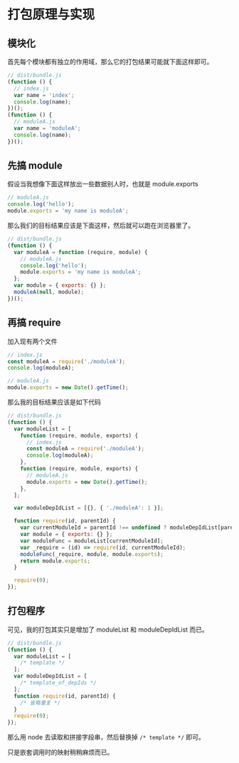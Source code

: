 # 打包原理与实现

## 模块化

首先每个模块都有独立的作用域，那么它的打包结果可能就下面这样即可。

```js
// dist/bundle.js
(function () {
  // index.js
  var name = 'index';
  console.log(name);
})();
(function () {
  // moduleA.js
  var name = 'moduleA';
  console.log(name);
})();
```

## 先搞 module

假设当我想像下面这样放出一些数据别人时，也就是 module.exports

```js
// moduleA.js
console.log('hello');
module.exports = 'my name is moduleA';
```

那么我们的目标结果应该是下面这样，然后就可以跑在浏览器里了。

```js
// dist/bundle.js
(function () {
  var moduleA = function (require, module) {
    // moduleA.js
    console.log('hello');
    module.exports = 'my name is moduleA';
  };
  var module = { exports: {} };
  moduleA(null, module);
})();
```

## 再搞 require

加入现有两个文件

```js
// index.js
const moduleA = require('./moduleA');
console.log(moduleA);

// moduleA.js
module.exports = new Date().getTime();
```

那么我的目标结果应该是如下代码

```js
// dist/bundle.js
(function () {
  var moduleList = [
    function (require, module, exports) {
      // index.js
      const moduleA = require('./moduleA');
      console.log(moduleA);
    },
    function (require, module, exports) {
      // moduleA.js
      module.exports = new Date().getTime();
    },
  ];

  var moduleDepIdList = [{}, { './moduleA': 1 }];

  function require(id, parentId) {
    var currentModuleId = parentId !== undefined ? moduleDepIdList[parentId][id] : id;
    var module = { exports: {} };
    var moduleFunc = moduleList[currentModuleId];
    var _require = (id) => require(id, currentModuleId);
    moduleFunc(_require, module, module.exports);
    return module.exports;
  }

  require(0);
});
```

## 打包程序

可见，我的打包其实只是增加了 moduleList 和 moduleDepIdList 而已。

```js
// dist/bundle.js
(function () {
  var moduleList = [
    /* template */
  ];
  var moduleDepIdList = [
    /* template_of_depIds */
  ];
  function require(id, parentId) {
    /* 省略重复 */
  }
  require(0);
});
```

那么用 node 去读取和拼接字段串，然后替换掉 `/* template */` 即可。

只是嵌套调用时的映射稍稍麻烦而已。
